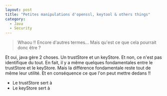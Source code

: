 ```yaml
---
layout: post
title: "Petites manipulations d'openssl, keytool & others things"
category:
  - Java
  - Security
---
```



> Whaou !! Encore d'autres termes... Mais qu'est ce que cela pourrait donc être ?

Et oui, java gère 2 choses. Un trustStore et un keyStore. Et non, ce n'est pas identifique du tout. En fait, il y a même quelques fondamentales entre le trustStore et le keyStore. Mais la différence fondamentale reste tout de même leur utilité. Et en conséquence ce que l'on peut mettre dedans !!

* Le trustStore sert à
* Le keyStore sert à
